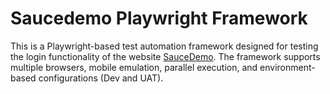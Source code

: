 # Saucedemo Playwright Framework

This is a Playwright-based test automation framework designed for testing the login functionality of the website [SauceDemo](https://www.saucedemo.com/). The framework supports multiple browsers, mobile emulation, parallel execution, and environment-based configurations (Dev and UAT).


